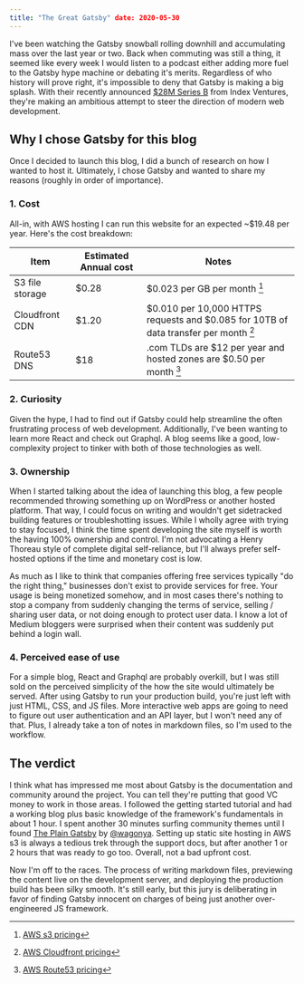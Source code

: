 ```yaml
---
title: "The Great Gatsby" date: 2020-05-30
---
```


I've been watching the Gatsby snowball rolling downhill and accumulating mass
over the last year or two. Back when commuting was still a thing, it seemed
like every week I would listen to a podcast either adding more fuel to
the Gatsby hype machine or debating it's merits. Regardless of who history will
prove right, it's impossible to deny that Gatsby is making a big splash. With
their recently announced [\$28M Series
B](https://www.gatsbyjs.org/blog/2020-05-27-announcing-series-b-funding/) from
Index Ventures, they're making an ambitious attempt to steer the direction of
modern web development.

## Why I chose Gatsby for this blog

Once I decided to launch this blog, I did a bunch of research on how I wanted to
host it. Ultimately, I chose Gatsby and wanted to share my reasons (roughly in
order of importance).

### 1. Cost

All-in, with AWS hosting I can run this website for an expected ~\$19.48 per
year. Here's the cost breakdown:

| Item            | Estimated Annual cost | Notes                                                                                  |
| --------------- | --------------------- | -------------------------------------------------------------------------------------- |
| S3 file storage | \$0.28                | \$0.023 per GB per month [^1]                                                          |
| Cloudfront CDN  | \$1.20                | \$0.010 per 10,000 HTTPS requests and \$0.085 for 10TB of data transfer per month [^2] |
| Route53 DNS     | \$18                  | .com TLDs are \$12 per year and hosted zones are \$0.50 per month [^3]                 |

### 2. Curiosity

Given the hype, I had to find out if Gatsby could help streamline the often
frustrating process of web development. Additionally, I've been wanting to learn
more React and check out Graphql. A blog seems like a good, low-complexity
project to tinker with both of those technologies as well.

### 3. Ownership

When I started talking about the idea of launching this blog, a few people
recommended throwing something up on WordPress or another hosted platform.
That way, I could focus on writing and wouldn't get sidetracked building
features or troubleshotting issues. While I wholly agree with trying to stay
focused, I think the time spent developing the site myself is worth the having
100% ownership and control. I'm not advocating a Henry Thoreau style of complete
digital self-reliance, but I'll always prefer self-hosted options if the time
and monetary cost is low.

As much as I like to think that companies offering free services typically "do
the right thing," businesses don't exist to provide services for free. Your
usage is being monetized somehow, and in most cases there's nothing to stop a
company from suddenly changing the terms of service, selling / sharing user
data, or not doing enough to protect user data. I know a lot of Medium bloggers
were surprised when their content was suddenly put behind a login wall.

### 4. Perceived ease of use

For a simple blog, React and Graphql are probably overkill, but I was still sold
on the perceived simplicity of the how the site would ultimately be served.
After using Gatsby to run your production build, you're just left with just HTML,
CSS, and JS files. More interactive web apps are going to need to figure out user
authentication and an API layer, but I won't need any of that. Plus, I already
take a ton of notes in markdown files, so I'm used to the workflow.

## The verdict

I think what has impressed me most about Gatsby is the documentation and
community around the project. You can tell they're putting that good VC money to
work in those areas. I followed the getting started tutorial and had a working
blog plus basic knowledge of the framework's fundamentals in about 1 hour. I
spent another 30 minutes surfing community themes until I found [The Plain
Gatsby](https://github.com/wangonya/the-plain-gatsby) by
[@wagonya](https://github.com/wangonya). Setting up static site hosting in AWS s3 is
always a tedious trek through the support docs, but after another 1 or 2 hours that was
ready to go too. Overall, not a bad upfront cost.

Now I'm off to the races. The process of writing markdown files, previewing the
content live on the development server, and deploying the production build has
been silky smooth. It's still early, but this jury is deliberating in favor of
finding Gatsby innocent on charges of being just another over-engineered JS
framework.

[^1]: [AWS s3 pricing](https://aws.amazon.com/s3/pricing/)
[^2]: [AWS Cloudfront pricing](https://aws.amazon.com/cloudfront/pricing/?nc=sn&loc=3)
[^3]: [AWS Route53 pricing](https://aws.amazon.com/route53/pricing/)
